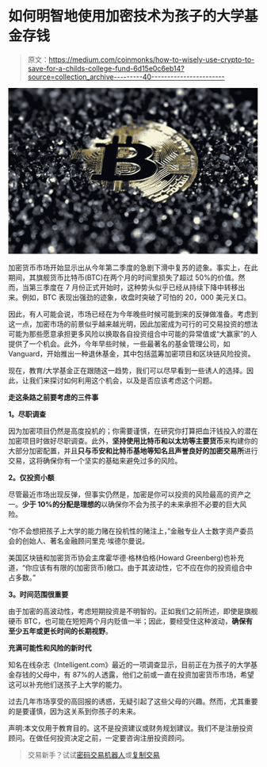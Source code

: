 # 如何明智地使用加密技术为孩子的大学基金存钱

> 原文：<https://medium.com/coinmonks/how-to-wisely-use-crypto-to-save-for-a-childs-college-fund-6d15e0c6eb14?source=collection_archive---------40----------------------->

![](img/7d61e8eb83773191e62fb90c4aea44bd.png)

加密货币市场开始显示出从今年第二季度的急剧下滑中复苏的迹象。事实上，在此期间，其旗舰货币比特币(BTC)在两个月的时间里损失了超过 50%的价值。然而，当第三季度在 7 月份正式开始时，这种势头似乎已经从持续下降中转移出来。例如，BTC 表现出强劲的迹象，收盘时突破了可怕的 20，000 美元关口。

因此，有人可能会说，市场已经在为今年晚些时候可能到来的反弹做准备。考虑到这一点，加密市场的前景似乎越来越光明，因此加密成为可行的可交易投资的想法可能为那些愿意承担更多风险以换取各自投资组合中可能的异常值或“大赢家”的人提供了一个机会。此外，今年早些时候，一些最著名的基金管理公司，如 Vanguard，开始推出一种退休基金，其中包括蓝筹加密项目和区块链风险投资。

现在，教育/大学基金正在跟随这一趋势，我们可以尽早看到一些诱人的选择。因此，让我们来探讨如何利用这个机会，以及是否应该考虑这个问题。

**走这条路之前要考虑的三件事**

**1。尽职调查**

因为加密项目仍然是高度投机的；你需要谨慎，在研究你打算把血汗钱投入的潜在加密项目时做好尽职调查。此外，**坚持使用比特币和以太坊等主要货币**来构建你的大部分加密配置，并且**只与币安和比特币基地等知名且声誉良好的加密交易所**进行交易，这将确保你有一个坚实的基础来避免过多的风险。

**2。仅投资小额**

尽管最近市场出现反弹，但事实仍然是，加密是你可以投资的风险最高的资产之一。**少于 10%的分配是理想的**以确保你不会为孩子的未来承担不必要的巨大风险。

“你不会想把孩子上大学的能力赌在投机性的赌注上，”金融专业人士数字资产委员会的创始人、著名金融顾问里克·埃德尔曼说。

美国区块链和加密货币协会主席霍华德·格林伯格(Howard Greenberg)也补充道，“你应该有有限的(加密货币)敞口。由于其波动性，它不应在你的投资组合中占多数。”

**3。时间范围很重要**

由于加密的高波动性，考虑短期投资是不明智的。正如我们之前所述，即使是旗舰硬币 BTC，也可能在短短两个月内贬值一半；因此，要经受住这种波动，**确保有至少五年或更长时间的长期视野**。

**充满可能性和风险的新时代**

知名在线杂志《Intelligent.com》最近的一项调查显示，目前正在为孩子的大学基金存钱的父母中，有 87%的人透露，他们之前或一直在投资加密货币市场，希望这可以补充他们送孩子上大学的能力。

过去几年市场享受的高回报的诱惑，无疑引起了这些父母的兴趣。然而，尤其重要的是要谨慎，因为这关系到你孩子的未来。

声明:本文仅用于教育目的。这不是投资建议或财务规划建议。我们不是注册投资顾问。在做任何投资决定之前，一定要咨询注册投资顾问。

> 交易新手？试试[密码交易机器人](/coinmonks/crypto-trading-bot-c2ffce8acb2a)或[复制交易](/coinmonks/top-10-crypto-copy-trading-platforms-for-beginners-d0c37c7d698c)